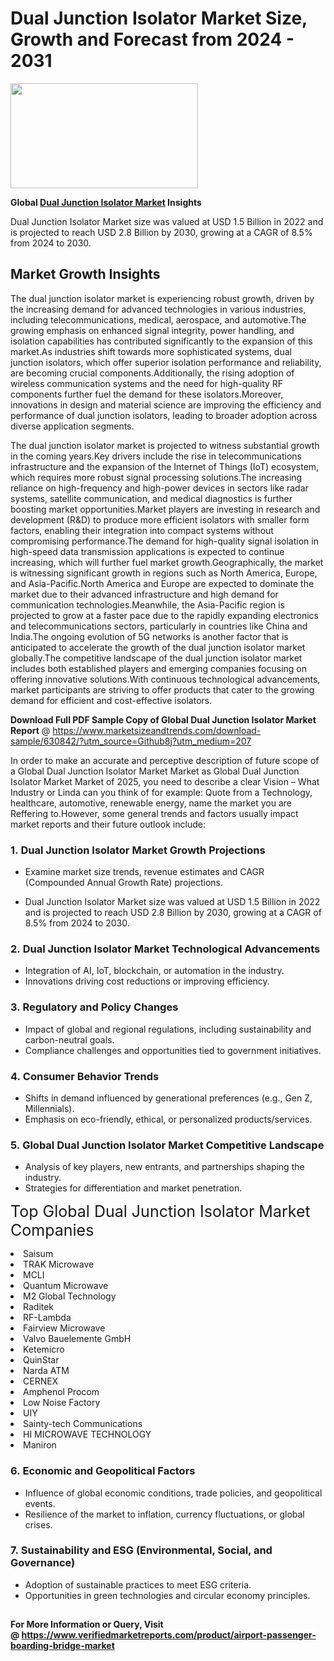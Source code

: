 <H1>Dual Junction Isolator Market Size, Growth and Forecast from 2024 - 2031</H1><img class="aligncenter size-medium wp-image-584254" src="https://thirdeyenews.in/wp-content/uploads/2024/09/Global-Market-Research-300x168.jpeg" alt="" width="300" height="168" /><p><strong>Global&nbsp;<a href="https://www.marketsizeandtrends.com/download-sample/630842/?utm_source=Github8j?utm_medium=207">Dual Junction Isolator Market</a> Insights</strong></p><p>Dual Junction Isolator Market size was valued at USD 1.5 Billion in 2022 and is projected to reach USD 2.8 Billion by 2030, growing at a CAGR of 8.5% from 2024 to 2030.</p><p><h2>Market Growth Insights</h2> <p>The dual junction isolator market is experiencing robust growth, driven by the increasing demand for advanced technologies in various industries, including telecommunications, medical, aerospace, and automotive.The growing emphasis on enhanced signal integrity, power handling, and isolation capabilities has contributed significantly to the expansion of this market.As industries shift towards more sophisticated systems, dual junction isolators, which offer superior isolation performance and reliability, are becoming crucial components.Additionally, the rising adoption of wireless communication systems and the need for high-quality RF components further fuel the demand for these isolators.Moreover, innovations in design and material science are improving the efficiency and performance of dual junction isolators, leading to broader adoption across diverse application segments.</p> <p>The dual junction isolator market is projected to witness substantial growth in the coming years.Key drivers include the rise in telecommunications infrastructure and the expansion of the Internet of Things (IoT) ecosystem, which requires more robust signal processing solutions.The increasing reliance on high-frequency and high-power devices in sectors like radar systems, satellite communication, and medical diagnostics is further boosting market opportunities.Market players are investing in research and development (R&D) to produce more efficient isolators with smaller form factors, enabling their integration into compact systems without compromising performance.The demand for high-quality signal isolation in high-speed data transmission applications is expected to continue increasing, which will further fuel market growth.Geographically, the market is witnessing significant growth in regions such as North America, Europe, and Asia-Pacific.North America and Europe are expected to dominate the market due to their advanced infrastructure and high demand for communication technologies.Meanwhile, the Asia-Pacific region is projected to grow at a faster pace due to the rapidly expanding electronics and telecommunications sectors, particularly in countries like China and India.The ongoing evolution of 5G networks is another factor that is anticipated to accelerate the growth of the dual junction isolator market globally.The competitive landscape of the dual junction isolator market includes both established players and emerging companies focusing on offering innovative solutions.With continuous technological advancements, market participants are striving to offer products that cater to the growing demand for efficient and cost-effective isolators.<p><span class=""><strong>Download Full PDF Sample Copy of Global Dual Junction Isolator Market Report</strong> @ <a href="https://www.marketsizeandtrends.com/download-sample/630842/?utm_source=Github8j?utm_medium=207" target="_blank">https://www.marketsizeandtrends.com/download-sample/630842/?utm_source=Github8j?utm_medium=207</a></span></p><p>In order to make an accurate and perceptive description of future scope of a Global&nbsp;Dual Junction Isolator Market Market as Global&nbsp;Dual Junction Isolator Market Market of 2025, you need to describe a clear Vision &ndash; What Industry or Linda can you think of for example: Quote from a Technology, healthcare, automotive, renewable energy, name the market you are Reffering to.However, some general trends and factors usually impact market reports and their future outlook include:</p><h3>1.&nbsp;<strong>Dual Junction Isolator Market Growth Projections</strong></h3><ul><li>Examine market size trends, revenue estimates and CAGR (Compounded Annual Growth Rate) projections.</li><li><p>Dual Junction Isolator Market size was valued at USD 1.5 Billion in 2022 and is projected to reach USD 2.8 Billion by 2030, growing at a CAGR of 8.5% from 2024 to 2030.</p></li></ul><h3>2.&nbsp;<strong>Dual Junction Isolator Market Technological Advancements</strong></h3><ul><li>Integration of AI, IoT, blockchain, or automation in the industry.</li><li>Innovations driving cost reductions or improving efficiency.</li></ul><h3>3.&nbsp;<strong>Regulatory and Policy Changes</strong></h3><ul><li>Impact of global and regional regulations, including sustainability and carbon-neutral goals.</li><li>Compliance challenges and opportunities tied to government initiatives.</li></ul><h3>4.&nbsp;<strong>Consumer Behavior Trends</strong></h3><ul><li>Shifts in demand influenced by generational preferences (e.g., Gen Z, Millennials).</li><li>Emphasis on eco-friendly, ethical, or personalized products/services.</li></ul><h3>5.&nbsp;<strong>Global Dual Junction Isolator Market Competitive Landscape</strong></h3><ul><li>Analysis of key players, new entrants, and partnerships shaping the industry.</li><li>Strategies for differentiation and market penetration.</li></ul><p data-pm-slice="1 1 []"><span style="color: inherit; font-family: inherit; font-size: 25px;">Top Global Dual Junction Isolator Market Companies</span></p><div class="" data-test-id=""><p><li>Saisum</li><li> TRAK Microwave</li><li> MCLI</li><li> Quantum Microwave</li><li> M2 Global Technology</li><li> Raditek</li><li> RF-Lambda</li><li> Fairview Microwave</li><li> Valvo Bauelemente GmbH</li><li> Ketemicro</li><li> QuinStar</li><li> Narda ATM</li><li> CERNEX</li><li> Amphenol Procom</li><li> Low Noise Factory</li><li> UIY</li><li> Sainty-tech Communications</li><li> HI MICROWAVE TECHNOLOGY</li><li> Maniron</li></p></div><h3>6.&nbsp;<strong>Economic and Geopolitical Factors</strong></h3><ul><li>Influence of global economic conditions, trade policies, and geopolitical events.</li><li>Resilience of the market to inflation, currency fluctuations, or global crises.</li></ul><h3>7.&nbsp;<strong>Sustainability and ESG (Environmental, Social, and Governance)</strong></h3><ul><li>Adoption of sustainable practices to meet ESG criteria.</li><li>Opportunities in green technologies and circular economy principles.</li></ul><h2><strong style="font-size: 14px;">For More Information or Query, Visit @&nbsp;</strong><a style="background-color: #ffffff; font-size: 14px;" href="https://www.marketsizeandtrends.com/report/dual-junction-isolator-market/" target="_blank">https://www.verifiedmarketreports.com/product/airport-passenger-boarding-bridge-market</a></h2>